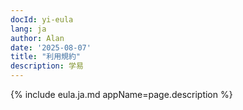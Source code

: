 ```yaml
---
docId: yi-eula
lang: ja
author: Alan
date: '2025-08-07'
title: "利用規約"
description: 学易
---
```


{% include eula.ja.md appName=page.description %}